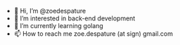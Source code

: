 - 👋 Hi, I’m @zoedespature
- 👀 I’m interested in back-end development
- 🌱 I’m currently learning golang
- 📫 How to reach me zoe.despature (at sign) gmail.com

<!---
zoedespature/zoedespature is a ✨ special ✨ repository because its `README.md` (this file) appears on your GitHub profile.
You can click the Preview link to take a look at your changes.
--->
